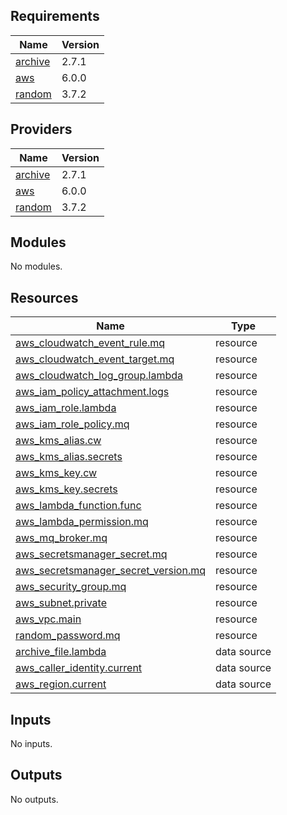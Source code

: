 <!-- BEGIN_TF_DOCS -->
## Requirements

| Name | Version |
|------|---------|
| <a name="requirement_archive"></a> [archive](#requirement\_archive) | 2.7.1 |
| <a name="requirement_aws"></a> [aws](#requirement\_aws) | 6.0.0 |
| <a name="requirement_random"></a> [random](#requirement\_random) | 3.7.2 |

## Providers

| Name | Version |
|------|---------|
| <a name="provider_archive"></a> [archive](#provider\_archive) | 2.7.1 |
| <a name="provider_aws"></a> [aws](#provider\_aws) | 6.0.0 |
| <a name="provider_random"></a> [random](#provider\_random) | 3.7.2 |

## Modules

No modules.

## Resources

| Name | Type |
|------|------|
| [aws_cloudwatch_event_rule.mq](https://registry.terraform.io/providers/hashicorp/aws/6.0.0/docs/resources/cloudwatch_event_rule) | resource |
| [aws_cloudwatch_event_target.mq](https://registry.terraform.io/providers/hashicorp/aws/6.0.0/docs/resources/cloudwatch_event_target) | resource |
| [aws_cloudwatch_log_group.lambda](https://registry.terraform.io/providers/hashicorp/aws/6.0.0/docs/resources/cloudwatch_log_group) | resource |
| [aws_iam_policy_attachment.logs](https://registry.terraform.io/providers/hashicorp/aws/6.0.0/docs/resources/iam_policy_attachment) | resource |
| [aws_iam_role.lambda](https://registry.terraform.io/providers/hashicorp/aws/6.0.0/docs/resources/iam_role) | resource |
| [aws_iam_role_policy.mq](https://registry.terraform.io/providers/hashicorp/aws/6.0.0/docs/resources/iam_role_policy) | resource |
| [aws_kms_alias.cw](https://registry.terraform.io/providers/hashicorp/aws/6.0.0/docs/resources/kms_alias) | resource |
| [aws_kms_alias.secrets](https://registry.terraform.io/providers/hashicorp/aws/6.0.0/docs/resources/kms_alias) | resource |
| [aws_kms_key.cw](https://registry.terraform.io/providers/hashicorp/aws/6.0.0/docs/resources/kms_key) | resource |
| [aws_kms_key.secrets](https://registry.terraform.io/providers/hashicorp/aws/6.0.0/docs/resources/kms_key) | resource |
| [aws_lambda_function.func](https://registry.terraform.io/providers/hashicorp/aws/6.0.0/docs/resources/lambda_function) | resource |
| [aws_lambda_permission.mq](https://registry.terraform.io/providers/hashicorp/aws/6.0.0/docs/resources/lambda_permission) | resource |
| [aws_mq_broker.mq](https://registry.terraform.io/providers/hashicorp/aws/6.0.0/docs/resources/mq_broker) | resource |
| [aws_secretsmanager_secret.mq](https://registry.terraform.io/providers/hashicorp/aws/6.0.0/docs/resources/secretsmanager_secret) | resource |
| [aws_secretsmanager_secret_version.mq](https://registry.terraform.io/providers/hashicorp/aws/6.0.0/docs/resources/secretsmanager_secret_version) | resource |
| [aws_security_group.mq](https://registry.terraform.io/providers/hashicorp/aws/6.0.0/docs/resources/security_group) | resource |
| [aws_subnet.private](https://registry.terraform.io/providers/hashicorp/aws/6.0.0/docs/resources/subnet) | resource |
| [aws_vpc.main](https://registry.terraform.io/providers/hashicorp/aws/6.0.0/docs/resources/vpc) | resource |
| [random_password.mq](https://registry.terraform.io/providers/hashicorp/random/3.7.2/docs/resources/password) | resource |
| [archive_file.lambda](https://registry.terraform.io/providers/hashicorp/archive/2.7.1/docs/data-sources/file) | data source |
| [aws_caller_identity.current](https://registry.terraform.io/providers/hashicorp/aws/6.0.0/docs/data-sources/caller_identity) | data source |
| [aws_region.current](https://registry.terraform.io/providers/hashicorp/aws/6.0.0/docs/data-sources/region) | data source |

## Inputs

No inputs.

## Outputs

No outputs.
<!-- END_TF_DOCS -->